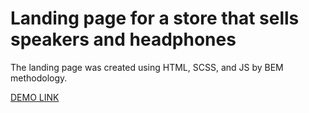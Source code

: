 # Landing page for a store that sells speakers and headphones

The landing page was created using HTML, SCSS, and JS by BEM methodology.

[DEMO LINK](https://artem-kyrylenko.github.io/bose_landing/)
